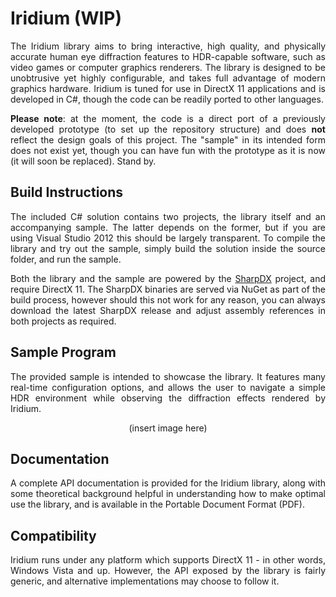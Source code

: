 Iridium (WIP)
=============

<p align="justify">
The Iridium library aims to bring interactive, high quality, and physically accurate human eye diffraction features to HDR-capable software, such as video games or computer graphics renderers. The library is designed to be unobtrusive yet highly configurable, and takes full advantage of modern graphics hardware. Iridium is tuned for use in DirectX 11 applications and is developed in C#, though the code can be readily ported to other languages.
</p>

<p align="justify">
<b>Please note</b>: at the moment, the code is a direct port of a previously developed prototype (to set up the repository structure) and does <b>not</b> reflect the design goals of this project. The "sample" in its intended form does not exist yet, though you can have fun with the prototype as it is now (it will soon be replaced). Stand by.
</p>

Build Instructions
------------------

<p align="justify">
The included C# solution contains two projects, the library itself and an accompanying sample. The latter depends on the former, but if you are using Visual Studio 2012 this should be largely transparent. To compile the library and try out the sample, simply build the solution inside the source folder, and run the sample.
</p>

<p align="justify">
Both the library and the sample are powered by the <a href="http://sharpdx.org/" title="SharpDX Home Page">SharpDX</a> project, and require DirectX 11. The SharpDX binaries are served via NuGet as part of the build process, however should this not work for any reason, you can always download the latest SharpDX release and adjust assembly references in both projects as required.
</p>

Sample Program
--------------

<p align="justify">
The provided sample is intended to showcase the library. It features many real-time configuration options, and allows the user to navigate a simple HDR environment while observing the diffraction effects rendered by Iridium.
</p>

<p align="center">
(insert image here)
</p>

Documentation
-------------

<p align="justify">
A complete API documentation is provided for the Iridium library, along with some theoretical background helpful in understanding how to make optimal use the library, and is available in the Portable Document Format (PDF).
</p>

Compatibility
-------------

<p align="justify">
Iridium runs under any platform which supports DirectX 11 - in other words, Windows Vista and up. However, the API exposed by the library is fairly generic, and alternative implementations may choose to follow it.
</p>